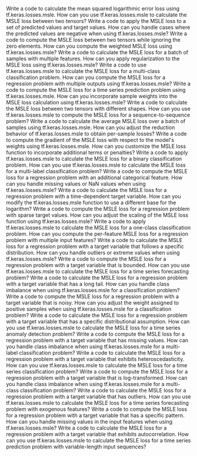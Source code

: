 Write a code to calculate the mean squared logarithmic error loss using tf.keras.losses.msle.
How can you use tf.keras.losses.msle to calculate the MSLE loss between two tensors?
Write a code to apply the MSLE loss to a set of predicted values and target values.
How can you handle cases where the predicted values are negative when using tf.keras.losses.msle?
Write a code to compute the MSLE loss between two tensors while ignoring the zero elements.
How can you compute the weighted MSLE loss using tf.keras.losses.msle?
Write a code to calculate the MSLE loss for a batch of samples with multiple features.
How can you apply regularization to the MSLE loss using tf.keras.losses.msle?
Write a code to use tf.keras.losses.msle to calculate the MSLE loss for a multi-class classification problem.
How can you compute the MSLE loss for a regression problem with multiple outputs using tf.keras.losses.msle?
Write a code to compute the MSLE loss for a time series prediction problem using tf.keras.losses.msle.
How can you incorporate sample weights into the MSLE loss calculation using tf.keras.losses.msle?
Write a code to calculate the MSLE loss between two tensors with different shapes.
How can you use tf.keras.losses.msle to compute the MSLE loss for a sequence-to-sequence problem?
Write a code to calculate the average MSLE loss over a batch of samples using tf.keras.losses.msle.
How can you adjust the reduction behavior of tf.keras.losses.msle to obtain per-sample losses?
Write a code to compute the gradient of the MSLE loss with respect to the model's weights using tf.keras.losses.msle.
How can you customize the MSLE loss function to incorporate additional terms or penalties?
Write a code to apply tf.keras.losses.msle to calculate the MSLE loss for a binary classification problem.
How can you use tf.keras.losses.msle to calculate the MSLE loss for a multi-label classification problem?
Write a code to compute the MSLE loss for a regression problem with an additional categorical feature.
How can you handle missing values or NaN values when using tf.keras.losses.msle?
Write a code to calculate the MSLE loss for a regression problem with a time-dependent target variable.
How can you modify the tf.keras.losses.msle function to use a different base for the logarithm?
Write a code to compute the MSLE loss for a regression problem with sparse target values.
How can you adjust the scaling of the MSLE loss function using tf.keras.losses.msle?
Write a code to apply tf.keras.losses.msle to calculate the MSLE loss for a one-class classification problem.
How can you compute the per-feature MSLE loss for a regression problem with multiple input features?
Write a code to calculate the MSLE loss for a regression problem with a target variable that follows a specific distribution.
How can you handle outliers or extreme values when using tf.keras.losses.msle?
Write a code to compute the MSLE loss for a regression problem with a target variable that is bounded.
How can you use tf.keras.losses.msle to calculate the MSLE loss for a time series forecasting problem?
Write a code to calculate the MSLE loss for a regression problem with a target variable that has a long tail.
How can you handle class imbalance when using tf.keras.losses.msle for a classification problem?
Write a code to compute the MSLE loss for a regression problem with a target variable that is noisy.
How can you adjust the weight assigned to positive samples when using tf.keras.losses.msle for a classification problem?
Write a code to calculate the MSLE loss for a regression problem with a target variable that has a specific distributional assumption.
How can you use tf.keras.losses.msle to calculate the MSLE loss for a time series anomaly detection problem?
Write a code to compute the MSLE loss for a regression problem with a target variable that has missing values.
How can you handle class imbalance when using tf.keras.losses.msle for a multi-label classification problem?
Write a code to calculate the MSLE loss for a regression problem with a target variable that exhibits heteroscedasticity.
How can you use tf.keras.losses.msle to calculate the MSLE loss for a time series classification problem?
Write a code to compute the MSLE loss for a regression problem with a target variable that is log-transformed.
How can you handle class imbalance when using tf.keras.losses.msle for a multi-class classification problem?
Write a code to calculate the MSLE loss for a regression problem with a target variable that has outliers.
How can you use tf.keras.losses.msle to calculate the MSLE loss for a time series forecasting problem with exogenous features?
Write a code to compute the MSLE loss for a regression problem with a target variable that has a specific pattern.
How can you handle missing values in the input features when using tf.keras.losses.msle?
Write a code to calculate the MSLE loss for a regression problem with a target variable that exhibits autocorrelation.
How can you use tf.keras.losses.msle to calculate the MSLE loss for a time series prediction problem with variable-length input sequences?